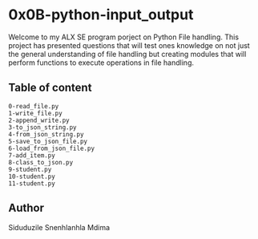 # 0x0B-python-input_output

Welcome to my ALX SE program porject on Python File handling. This project has presented questions that will test ones knowledge on not just the general understanding of file handling but creating modules that will perform functions to execute operations in file handling.

## Table of content

    0-read_file.py
    1-write_file.py
    2-append_write.py
    3-to_json_string.py
    4-from_json_string.py
    5-save_to_json_file.py
    6-load_from_json_file.py
    7-add_item.py
    8-class_to_json.py
    9-student.py
    10-student.py
    11-student.py
## Author 
Siduduzile Snenhlanhla Mdima
